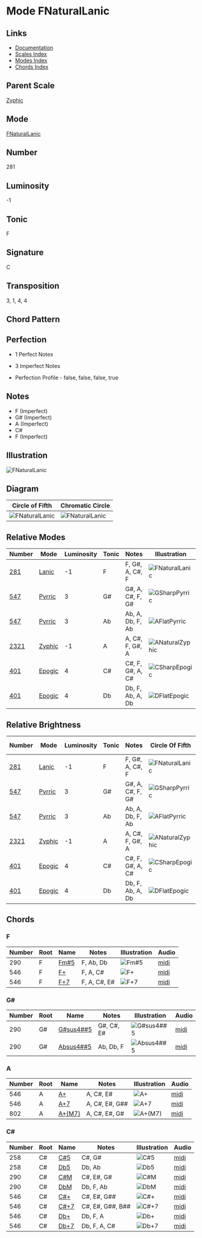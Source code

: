 # Mode FNaturalLanic

## Links

- [Documentation](README.md)
- [Scales Index](Scales.md)
- [Modes Index](Modes.md)
- [Chords Index](Chords.md)

## Parent Scale

[Zyphic](ScaleZyphic.md)

## Mode

[FNaturalLanic](ModeFNaturalLanic.md)

## Number

281

## Luminosity

-1

## Tonic

F

## Signature

C

## Transposition

3, 1, 4, 4

## Chord Pattern



## Perfection

 - 1 Perfect Notes

 - 3 Imperfect Notes

 - Perfection Profile - false, false, false, true

## Notes

- F (Imperfect)
- G# (Imperfect)
- A (Imperfect)
- C#
- F (Imperfect)

## Illustration

![FNaturalLanic](ModeFNaturalLanic.png)

## Diagram

| Circle of Fifth | Chromatic Circle |
|-----------------|------------------|
| ![FNaturalLanic](CircleOfFifthModeFNaturalLanic.svg) | ![FNaturalLanic](ChromaticCircleModeFNaturalLanic.svg) |
## Relative Modes

| Number | Mode | Luminosity | Tonic | Notes | Illustration |
|--------|------|------------|-------|-------|--------------|
| [281](https://ianring.com/musictheory/scales/281) | [Lanic](ModeLanic.md) | -1 | F | F, G#, A, C#, F | ![FNaturalLanic](ModeFNaturalLanic.png) |
| [547](https://ianring.com/musictheory/scales/547) | [Pyrric](ModePyrric.md) | 3 | G# | G#, A, C#, F, G# | ![GSharpPyrric](ModeGSharpPyrric.png) |
| [547](https://ianring.com/musictheory/scales/547) | [Pyrric](ModePyrric.md) | 3 | Ab | Ab, A, Db, F, Ab | ![AFlatPyrric](ModeAFlatPyrric.png) |
| [2321](https://ianring.com/musictheory/scales/2321) | [Zyphic](ModeZyphic.md) | -1 | A | A, C#, F, G#, A | ![ANaturalZyphic](ModeANaturalZyphic.png) |
| [401](https://ianring.com/musictheory/scales/401) | [Epogic](ModeEpogic.md) | 4 | C# | C#, F, G#, A, C# | ![CSharpEpogic](ModeCSharpEpogic.png) |
| [401](https://ianring.com/musictheory/scales/401) | [Epogic](ModeEpogic.md) | 4 | Db | Db, F, Ab, A, Db | ![DFlatEpogic](ModeDFlatEpogic.png) |
## Relative Brightness

| Number | Mode | Luminosity | Tonic | Notes | Circle Of Fifth | Chromatic Circle |
|--------|------|------------|-------|-------|-----------------|------------------|
| [281](https://ianring.com/musictheory/scales/281) | [Lanic](ModeLanic.md) | -1 | F | F, G#, A, C#, F | ![FNaturalLanic](CircleOfFifthModeFNaturalLanic.svg) | ![FNaturalLanic](ChromaticCircleModeFNaturalLanic.svg) |
| [547](https://ianring.com/musictheory/scales/547) | [Pyrric](ModePyrric.md) | 3 | G# | G#, A, C#, F, G# | ![GSharpPyrric](CircleOfFifthModeGSharpPyrric.svg) | ![GSharpPyrric](ChromaticCircleModeGSharpPyrric.svg) |
| [547](https://ianring.com/musictheory/scales/547) | [Pyrric](ModePyrric.md) | 3 | Ab | Ab, A, Db, F, Ab | ![AFlatPyrric](CircleOfFifthModeAFlatPyrric.svg) | ![AFlatPyrric](ChromaticCircleModeAFlatPyrric.svg) |
| [2321](https://ianring.com/musictheory/scales/2321) | [Zyphic](ModeZyphic.md) | -1 | A | A, C#, F, G#, A | ![ANaturalZyphic](CircleOfFifthModeANaturalZyphic.svg) | ![ANaturalZyphic](ChromaticCircleModeANaturalZyphic.svg) |
| [401](https://ianring.com/musictheory/scales/401) | [Epogic](ModeEpogic.md) | 4 | C# | C#, F, G#, A, C# | ![CSharpEpogic](CircleOfFifthModeCSharpEpogic.svg) | ![CSharpEpogic](ChromaticCircleModeCSharpEpogic.svg) |
| [401](https://ianring.com/musictheory/scales/401) | [Epogic](ModeEpogic.md) | 4 | Db | Db, F, Ab, A, Db | ![DFlatEpogic](CircleOfFifthModeDFlatEpogic.svg) | ![DFlatEpogic](ChromaticCircleModeDFlatEpogic.svg) |

## Chords

### F

| Number | Root | Name | Notes | Illustration | Audio |
|--------|------|------|-------|--------------|-------|
| 290 | F | [Fm#5](ChordFNaturalMinorSharpFifth.md) | F, Ab, Db | ![Fm#5](ChordFNaturalMinorSharpFifthRootPosition.png) | [midi](ChordFNaturalMinorSharpFifthRootPosition.mid) |
| 546 | F | [F+](ChordFNaturalAugmented.md) | F, A, C# | ![F+](ChordFNaturalAugmentedRootPosition.png) | [midi](ChordFNaturalAugmentedRootPosition.mid) |
| 546 | F | [F+7](ChordFNaturalAugmentedAugmentedSeventh.md) | F, A, C#, E# | ![F+7](ChordFNaturalAugmentedAugmentedSeventhRootPosition.png) | [midi](ChordFNaturalAugmentedAugmentedSeventhRootPosition.mid) |

### G#

| Number | Root | Name | Notes | Illustration | Audio |
|--------|------|------|-------|--------------|-------|
| 290 | G# | [G#sus4##5](ChordGSharpSuspendedFourthDoubleSharpFifth.md) | G#, C#, E# | ![G#sus4##5](ChordGSharpSuspendedFourthDoubleSharpFifthRootPosition.png) | [midi](ChordGSharpSuspendedFourthDoubleSharpFifthRootPosition.mid) |
| 290 | G# | [Absus4##5](ChordAFlatSuspendedFourthDoubleSharpFifth.md) | Ab, Db, F | ![Absus4##5](ChordAFlatSuspendedFourthDoubleSharpFifthRootPosition.png) | [midi](ChordAFlatSuspendedFourthDoubleSharpFifthRootPosition.mid) |

### A

| Number | Root | Name | Notes | Illustration | Audio |
|--------|------|------|-------|--------------|-------|
| 546 | A | [A+](ChordANaturalAugmented.md) | A, C#, E# | ![A+](ChordANaturalAugmentedRootPosition.png) | [midi](ChordANaturalAugmentedRootPosition.mid) |
| 546 | A | [A+7](ChordANaturalAugmentedAugmentedSeventh.md) | A, C#, E#, G## | ![A+7](ChordANaturalAugmentedAugmentedSeventhRootPosition.png) | [midi](ChordANaturalAugmentedAugmentedSeventhRootPosition.mid) |
| 802 | A | [A+(M7)](ChordANaturalAugmentedMajorSeventh.md) | A, C#, E#, G# | ![A+(M7)](ChordANaturalAugmentedMajorSeventhRootPosition.png) | [midi](ChordANaturalAugmentedMajorSeventhRootPosition.mid) |

### C#

| Number | Root | Name | Notes | Illustration | Audio |
|--------|------|------|-------|--------------|-------|
| 258 | C# | [C#5](ChordCSharpPowerChord.md) | C#, G# | ![C#5](ChordCSharpPowerChordRootPosition.png) | [midi](ChordCSharpPowerChordRootPosition.mid) |
| 258 | C# | [Db5](ChordDFlatPowerChord.md) | Db, Ab | ![Db5](ChordDFlatPowerChordRootPosition.png) | [midi](ChordDFlatPowerChordRootPosition.mid) |
| 290 | C# | [C#M](ChordCSharpMajor.md) | C#, E#, G# | ![C#M](ChordCSharpMajorRootPosition.png) | [midi](ChordCSharpMajorRootPosition.mid) |
| 290 | C# | [DbM](ChordDFlatMajor.md) | Db, F, Ab | ![DbM](ChordDFlatMajorRootPosition.png) | [midi](ChordDFlatMajorRootPosition.mid) |
| 546 | C# | [C#+](ChordCSharpAugmented.md) | C#, E#, G## | ![C#+](ChordCSharpAugmentedRootPosition.png) | [midi](ChordCSharpAugmentedRootPosition.mid) |
| 546 | C# | [C#+7](ChordCSharpAugmentedAugmentedSeventh.md) | C#, E#, G##, B## | ![C#+7](ChordCSharpAugmentedAugmentedSeventhRootPosition.png) | [midi](ChordCSharpAugmentedAugmentedSeventhRootPosition.mid) |
| 546 | C# | [Db+](ChordDFlatAugmented.md) | Db, F, A | ![Db+](ChordDFlatAugmentedRootPosition.png) | [midi](ChordDFlatAugmentedRootPosition.mid) |
| 546 | C# | [Db+7](ChordDFlatAugmentedAugmentedSeventh.md) | Db, F, A, C# | ![Db+7](ChordDFlatAugmentedAugmentedSeventhRootPosition.png) | [midi](ChordDFlatAugmentedAugmentedSeventhRootPosition.mid) |

